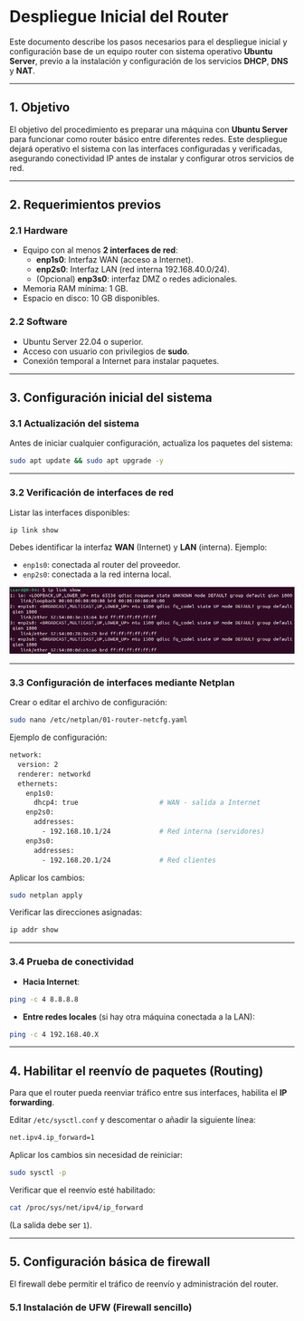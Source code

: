 # Despliegue Inicial del Router

Este documento describe los pasos necesarios para el despliegue inicial y configuración base de un equipo router con sistema operativo **Ubuntu Server**, previo a la instalación y configuración de los servicios **DHCP**, **DNS** y **NAT**.

---

## 1. Objetivo

El objetivo del procedimiento es preparar una máquina con **Ubuntu Server** para funcionar como router básico entre diferentes redes. Este despliegue dejará operativo el sistema con las interfaces configuradas y verificadas, asegurando conectividad IP antes de instalar y configurar otros servicios de red.

---

## 2. Requerimientos previos

### 2.1 Hardware

- Equipo con al menos **2 interfaces de red**:
  - **enp1s0**: Interfaz WAN (acceso a Internet).
  - **enp2s0**: Interfaz LAN (red interna 192.168.40.0/24).
  - (Opcional) **enp3s0**: interfaz DMZ o redes adicionales.
- Memoria RAM mínima: 1 GB.
- Espacio en disco: 10 GB disponibles.

### 2.2 Software

- Ubuntu Server 22.04 o superior.
- Acceso con usuario con privilegios de **sudo**.
- Conexión temporal a Internet para instalar paquetes.

---

## 3. Configuración inicial del sistema

### 3.1 Actualización del sistema

Antes de iniciar cualquier configuración, actualiza los paquetes del sistema:

```bash
sudo apt update && sudo apt upgrade -y
```

---

### 3.2 Verificación de interfaces de red

Listar las interfaces disponibles:

```bash
ip link show
```

Debes identificar la interfaz **WAN** (Internet) y **LAN** (interna). Ejemplo:
- `enp1s0`: conectada al router del proveedor.
- `enp2s0`: conectada a la red interna local.

<div align="center">
  <img src="/media/ip_link_show.png" alt="Vista de interfaces de red">
</div>

---

### 3.3 Configuración de interfaces mediante Netplan

Crear o editar el archivo de configuración:

```bash
sudo nano /etc/netplan/01-router-netcfg.yaml
```

Ejemplo de configuración:

```bash
network:
  version: 2
  renderer: networkd
  ethernets:
    enp1s0:
      dhcp4: true                    # WAN - salida a Internet
    enp2s0:
      addresses:
        - 192.168.10.1/24            # Red interna (servidores)
    enp3s0:
      addresses:
        - 192.168.20.1/24            # Red clientes
```

Aplicar los cambios:

```bash
sudo netplan apply
```

Verificar las direcciones asignadas:

```bash
ip addr show
```
---

### 3.4 Prueba de conectividad

- **Hacia Internet**:
```bash
ping -c 4 8.8.8.8
```

- **Entre redes locales** (si hay otra máquina conectada a la LAN):
```bash
ping -c 4 192.168.40.X
```

---

## 4. Habilitar el reenvío de paquetes (Routing)

Para que el router pueda reenviar tráfico entre sus interfaces, habilita el **IP forwarding**.

Editar `/etc/sysctl.conf` y descomentar o añadir la siguiente línea:

```bash
net.ipv4.ip_forward=1
```

Aplicar los cambios sin necesidad de reiniciar:

```bash
sudo sysctl -p
```

Verificar que el reenvío esté habilitado:
```bash
cat /proc/sys/net/ipv4/ip_forward
```

(La salida debe ser `1`).

---

## 5. Configuración básica de firewall

El firewall debe permitir el tráfico de reenvío y administración del router.

### 5.1 Instalación de UFW (Firewall sencillo)

